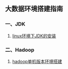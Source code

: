 ## 大数据环境搭建指南

### 一、JDK

1. [linux环境下JDK的安装](https://github.com/heibaiying/BigData-Notes/blob/master/notes/installation/JDK安装.md)

### 二、Hadoop

1. [hadoop单机版本环境搭建](https://github.com/heibaiying/BigData-Notes/blob/master/notes/installation/hadoop单机版本环境搭建.md)